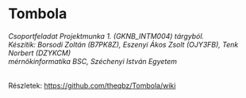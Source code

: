 # Tombola
###### Csoportfeladat Projektmunka 1. (GKNB_INTM004) tárgyból.<br/>Készítik: Borsodi Zoltán (B7PK8Z), Eszenyi Ákos Zsolt (OJY3FB), Tenk Norbert (DZYKCM)<br/>mérnökinformatika BSC, Széchenyi István Egyetem

Részletek: https://github.com/theqbz/Tombola/wiki
